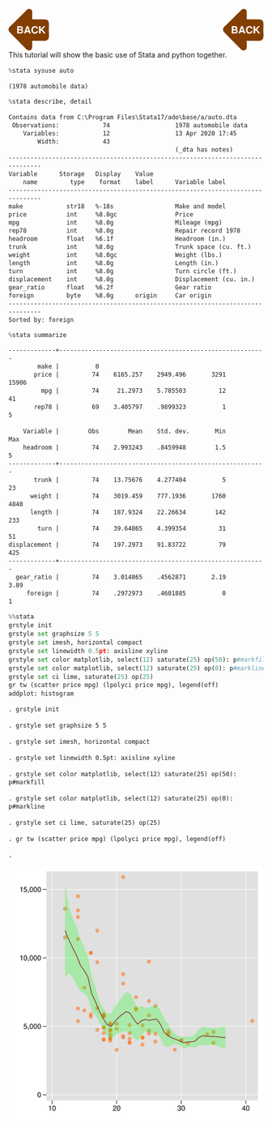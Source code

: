 [<img alt="Back to Blog Home" width="80px" src="/images/back2.png" align="left"/>](https://apattanayak.github.io/Blog.html)
[<img alt="Back to Blog Home" width="80px" src="/images/back2.png" align="right"/>](https://apattanayak.github.io/Blog.html)
<p style="clear: both;">


This tutorial will show the basic use of Stata and python together.




```python
%stata sysuse auto
```

    (1978 automobile data)
    


```python
%stata describe, detail
```

    
    Contains data from C:\Program Files\Stata17/ado\base/a/auto.dta
     Observations:            74                  1978 automobile data
        Variables:            12                  13 Apr 2020 17:45
            Width:            43                  
                                                  (_dta has notes)
    -------------------------------------------------------------------------------
    Variable      Storage   Display    Value
        name         type    format    label      Variable label
    -------------------------------------------------------------------------------
    make            str18   %-18s                 Make and model
    price           int     %8.0gc                Price
    mpg             int     %8.0g                 Mileage (mpg)
    rep78           int     %8.0g                 Repair record 1978
    headroom        float   %6.1f                 Headroom (in.)
    trunk           int     %8.0g                 Trunk space (cu. ft.)
    weight          int     %8.0gc                Weight (lbs.)
    length          int     %8.0g                 Length (in.)
    turn            int     %8.0g                 Turn circle (ft.)
    displacement    int     %8.0g                 Displacement (cu. in.)
    gear_ratio      float   %6.2f                 Gear ratio
    foreign         byte    %8.0g      origin     Car origin
    -------------------------------------------------------------------------------
    Sorted by: foreign
    


```python
%stata summarize
```

    -------------+---------------------------------------------------------
            make |          0
           price |         74    6165.257    2949.496       3291      15906
             mpg |         74     21.2973    5.785503         12         41
           rep78 |         69    3.405797    .9899323          1          5
    
        Variable |        Obs        Mean    Std. dev.       Min        Max
        headroom |         74    2.993243    .8459948        1.5          5
    -------------+---------------------------------------------------------
           trunk |         74    13.75676    4.277404          5         23
          weight |         74    3019.459    777.1936       1760       4840
          length |         74    187.9324    22.26634        142        233
            turn |         74    39.64865    4.399354         31         51
    displacement |         74    197.2973    91.83722         79        425
    -------------+---------------------------------------------------------
      gear_ratio |         74    3.014865    .4562871       2.19       3.89
         foreign |         74    .2972973    .4601885          0          1
    


```python
%%stata
grstyle init
grstyle set graphsize 5 5
grstyle set imesh, horizontal compact
grstyle set linewidth 0.5pt: axisline xyline
grstyle set color matplotlib, select(12) saturate(25) op(50): p#markfill
grstyle set color matplotlib, select(12) saturate(25) op(0): p#markline
grstyle set ci lime, saturate(25) op(25)
gr tw (scatter price mpg) (lpolyci price mpg), legend(off)
addplot: histogram
```

    
    . grstyle init
    
    . grstyle set graphsize 5 5
    
    . grstyle set imesh, horizontal compact
    
    . grstyle set linewidth 0.5pt: axisline xyline
    
    . grstyle set color matplotlib, select(12) saturate(25) op(50): p#markfill
    
    . grstyle set color matplotlib, select(12) saturate(25) op(0): p#markline
    
    . grstyle set ci lime, saturate(25) op(25)
    
    . gr tw (scatter price mpg) (lpolyci price mpg), legend(off)
    
    . 
    


    
![svg](/images/output_5_1.svg)
    

